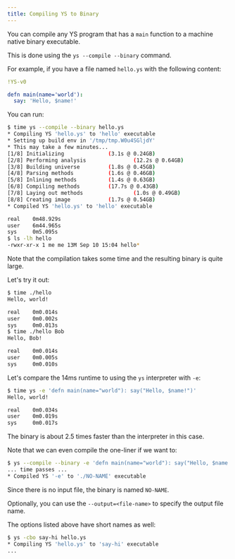 ```yaml
---
title: Compiling YS to Binary
---
```



You can compile any YS program that has a `main` function to a machine native
binary executable.

This is done using the `ys --compile --binary` command.

For example, if you have a file named `hello.ys` with the following content:

```yaml
!YS-v0

defn main(name='world'):
  say: 'Hello, $name!'
```

You can run:

```sh
$ time ys --compile --binary hello.ys
* Compiling YS 'hello.ys' to 'hello' executable
* Setting up build env in '/tmp/tmp.W0u4SGljdY'
* This may take a few minutes...
[1/8] Initializing              (3.1s @ 0.24GB)
[2/8] Performing analysis               (12.2s @ 0.64GB)
[3/8] Building universe         (1.8s @ 0.45GB)
[4/8] Parsing methods           (1.6s @ 0.46GB)
[5/8] Inlining methods          (1.4s @ 0.63GB)
[6/8] Compiling methods         (17.7s @ 0.43GB)
[7/8] Laying out methods                (1.0s @ 0.49GB)
[8/8] Creating image            (1.7s @ 0.54GB)
* Compiled YS 'hello.ys' to 'hello' executable

real    0m48.929s
user    6m44.965s
sys     0m5.095s
$ ls -lh hello
-rwxr-xr-x 1 me me 13M Sep 10 15:04 hello*
```

Note that the compilation takes some time and the resulting binary is quite
large.

Let's try it out:

```sh
$ time ./hello
Hello, world!

real    0m0.014s
user    0m0.002s
sys     0m0.013s
$ time ./hello Bob
Hello, Bob!

real    0m0.014s
user    0m0.005s
sys     0m0.010s
```

Let's compare the 14ms runtime to using the `ys` interpreter with `-e`:

```sh
$ time ys -e 'defn main(name="world"): say("Hello, $name!")'
Hello, world!

real    0m0.034s
user    0m0.019s
sys     0m0.017s
```

The binary is about 2.5 times faster than the interpreter in this case.

Note that we can even compile the one-liner if we want to:

```sh
$ ys --compile --binary -e 'defn main(name="world"): say("Hello, $name!")'
... time passes ...
* Compiled YS '-e' to './NO-NAME' executable
```

Since there is no input file, the binary is named `NO-NAME`.

Optionally, you can use the `--output=<file-name>` to specify the output file
name.

The options listed above have short names as well:

```sh
$ ys -cbo say-hi hello.ys
* Compiling YS 'hello.ys' to 'say-hi' executable
...
```
